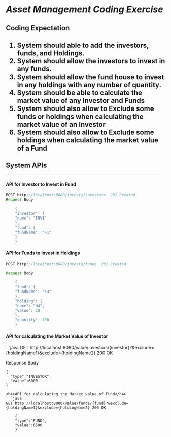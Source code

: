 <h1><i><b>Asset Management Coding Exercise</b></i></h1>

<h2><b>Coding Expectation</b><h2>
<ol>
<li>System should able to add the investors, funds, and Holdings.</li>
<li>System should allow the investors to invest in any funds.</li>
<li>System should allow the fund house to invest in any holdings with any number of quantity.</li>
<li>System should be able to calculate the market value of any Investor and Funds</li>
<li>System should also allow to Exclude some funds or holdings when calculating the market value of an Investor</li>
<li>System should also allow to Exclude some holdings when calculating the market value of a Fund</li>
</ol>

<h2><b>System APIs</b></h2>
<hr>
<h4>API for Investor to Invest in Fund</h4>

```java
POST http://localhost:8080/invests/investors  201 Created
Request Body

    {
    "investor": {
    "name": "INV1"
    },
    "fund": {
    "fundName": "F1"
    }
    }
```

<h4>API for Funds to Invest in Holdings</h4>

```java
POST http://localhost:8080/invests/funds  201 Created

Request Body

    {
    "fund": {
    "fundName": "F3"
    },
    "holding": {
    "name": "H4",
    "value": 10
    },
    "quantity": 100
    }
```

<h4>API for calculating the Market Value of Investor</h4>
```java
GET http://localhost:8080/value/investors/{investor}?&exclude={holdingName1}&exclude={holdingName2} 200 OK

Response Body

    {
      "type":"INVESTOR",
      "value":6000
    }

```
<h4>API for calculating the Market value of Fund</h4>
```java
GET http://localhost:8080/value/funds/{fund}?&exclude={holdingName1}&exclude={holdingName2} 200 OK

    {
    "type":"FUND",
    "value":6500
    }
```



